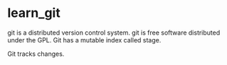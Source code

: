 # learn_git
git is a distributed version control system.
git is free software distributed under the GPL.
Git has a mutable index called stage.

Git tracks changes.